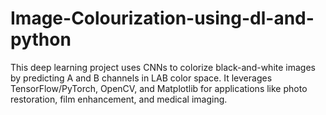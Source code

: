 # Image-Colourization-using-dl-and-python
This deep learning project uses CNNs to colorize black-and-white images by predicting A and B channels in LAB color space. It leverages TensorFlow/PyTorch, OpenCV, and Matplotlib for applications like photo restoration, film enhancement, and medical imaging.

